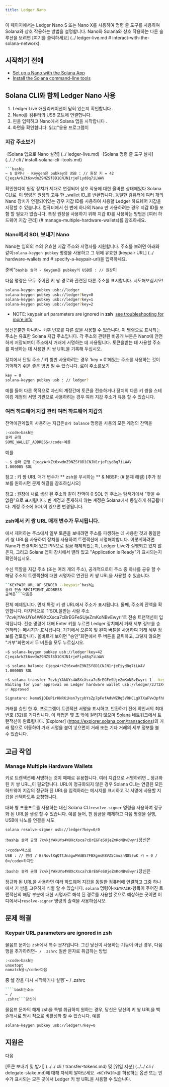 ```yaml
---
title: Ledger Nano
---
```


이 페이지에서는 Ledger Nano S 또는 Nano X를 사용하여 명령 줄 도구를 사용하여 Solana와 상호 작용하는 방법을 설명합니다.  Nano와 Solana와 상호 작용하는 다른 솔루션을 보려면 \[여기를 클릭하세요\] (../ ledger-live.md # interact-with-the-solana-network).

## 시작하기 전에

- [Set up a Nano with the Solana App](../ledger-live.md)
- [Install the Solana command-line tools](../../cli/install-solana-cli-tools.md)

## Solana CLI와 함께 Ledger Nano 사용

1. Ledger Live 애플리케이션이 닫혀 있는지 확인합니다 .
2. Nano를 컴퓨터의 USB 포트에 연결합니다.
3. 핀을 입력하고 Nano에서 Solana 앱을 시작합니다 .
4. 화면을 확인합니다. 읽고"응용 프로그램이

### 지갑 주소보기

-\[Solana 앱으로 Nano 설정\] (../ ledger-live.md) -\[Solana 명령 줄 도구 설치\] (../../ cli / install-solana-cli -tools.md)

```bash
```bash는
~ $ 솔라나 - Keygen은 pubkey의 USB : // 원장 키 = 42
CjeqzArkZt6xwdnZ9NZSf8D1CNJN1rjeFiyd8q7iLWAV
```

확인한다이 원장 장치가 제대로 연결되어 상호 작용에 대한 올바른 상태에있다 Solana CLI로. 이 명령은 원장의 고유 한 _wallet ID_를 반환합니다. 동일한 컴퓨터에 여러 개의 Nano 장치가 연결되어있는 경우 지갑 ID를 사용하여 사용할 Ledger 하드웨어 지갑을 지정할 수 있습니다. 컴퓨터에서 한 번에 하나의 Nano 만 사용하려는 경우 지갑 ID를 포함 할 필요가 없습니다. 특정 원장을 사용하기 위해 지갑 ID를 사용하는 방법은 \[여러 하드웨어 지갑 관리\] (# manage-multiple-hardware-wallets)를 참조하세요.

### Nano에서 SOL 보내기 Nano

Nano는 임의의 수의 유효한 지갑 주소와 서명자를 지원합니다. 주소를 보려면 아래와 같이`solana-keygen pubkey` 명령을 사용하고 그 뒤에 유효한 \[keypair URL\] (../ hardware-wallets.md # specify-a-keypair-url)을 입력하세요.

준비"`bash는
솔라 - Keygen은 pubkey의 USB를 : //
원장`이

다음 명령은 모두 주어진 키 쌍 경로와 관련된 다른 주소를 표시합니다. 시도해보십시오!

```bash
solana-keygen pubkey usb://ledger
solana-keygen pubkey usb://ledger?key=0
solana-keygen pubkey usb://ledger?key=1
solana-keygen pubkey usb://ledger?key=2
```

* NOTE: keypair url parameters are ignored in **zsh** &nbsp;[see troubleshooting for more info](#troubleshooting)

당신은뿐만 아니라`= 키`후 번호를 다른 값을 사용할 수 있습니다. 이 명령으로 표시되는 주소는 유효한 Solana 지갑 주소입니다. 각 주소와 관련된 비공개 부분은 Nano에 안전하게 저장되며이 주소에서 거래에 서명하는 데 사용됩니다. 토큰을받는 데 사용할 주소를 파생하는 데 사용한 키 쌍 URL을 기록해 두십시오.

장치에서 단일 주소 / 키 쌍만 사용하려는 경우 'key = 0'에있는 주소를 사용하는 것이 기억하기 쉬운 좋은 방법 일 수 있습니다. 로이 주소를보기

```bash
key = 0
solana-keygen pubkey usb : // ledger?
```

예를 들어 다른 목적으로 자신의 계정간에 토큰을 전송하거나 장치의 다른 키 쌍을 스테이킹 계정의 서명 기관으로 사용하려는 경우 여러 지갑 주소가 유용 할 수 있습니다.

### 여러 하드웨어 지갑 관리 여러 하드웨어 지갑의

잔액에관계없이 사용하는 지갑은`솔라 balance` 명령을 사용의 모든 계정의 잔액을

```bash
:<code>bash는
솔라 균형
SOME_WALLET_ADDRESS</code>예를
```

예를

```bash
~ $ 솔라 균형 CjeqzArkZt6xwdnZ9NZSf8D1CNJN1rjeFiyd8q7iLWAV
1.000005 SOL
```

참고 : 키 쌍 URL 매개 변수가 ** zsh을 무시하는 ** & NBSP; (# 문제 해결) [추가 정보를 원하시면 문제 해결을 참조하십시오]

참고 : 원장에 새로 생성 된 주소와 같이 잔액이 0 SOL 인 주소는 탐색기에서 "찾을 수 없음"으로 표시됩니다. 빈 계정과 존재하지 않는 계정은 Solana에서 동일하게 취급됩니다. 계정 주소에 SOL이 있으면 변경됩니다.

### zsh에서 키 쌍 URL 매개 변수가 무시됩니다.

에서 제어하는 ​​주소에서 일부 토큰을 보내려면 주소를 파생하는 데 사용한 것과 동일한 키 쌍 URL을 사용하여 장치를 사용하여 트랜잭션에 서명해야합니다. 이렇게하려면 Nano가 연결되어 있고 PIN으로 잠금 해제되었는지, Ledger Live가 실행되고 있지 않은지, 그리고 Solana 앱이 장치에서 열려 있고 "Application is Ready"가 표시되는지 확인하십시오.

수신 역할을 지갑 주소 (또는 여러 개의 주소), 공개적으로이 주소 중 하나를 공유 할 수  해당 주소의 트랜잭션에 대한 서명자로 연관된 키 쌍 URL을 사용할 수 있습니다.

```bash
``KEYPAIR_URL_OF_SENDER --keypair`bash는
솔라 전송 RECIPIENT_ADDRESS
금액은```다음은
```

전체 예제입니다. 먼저 특정 키 쌍 URL에서 주소가 표시됩니다. 둘째, 주소의 잔액을 확인합니다. 마지막으로 '1'SOL을받는 사람 주소 '7cvkjYAkUYs4W8XcXsca7cBrEGFeSUjeZmKoNBvEwyri'로 전송 트랜잭션이 입력됩니다. 전송 명령에 대해 Enter 키를 누르면 Ledger 장치에서 거래 세부 정보를 승인하라는 메시지가 표시됩니다. 기기에서 오른쪽 및 왼쪽 버튼을 사용하여 거래 세부 정보를 검토합니다. 올바르게 보이면 "승인"화면에서 두 버튼을 클릭하고, 그렇지 않으면 "거부"화면에서 두 버튼을 모두 누르십시오.

```bash
~$ solana-keygen pubkey usb://ledger?key=42
CjeqzArkZt6xwdnZ9NZSf8D1CNJN1rjeFiyd8q7iLWAV

~$ solana balance CjeqzArkZt6xwdnZ9NZSf8D1CNJN1rjeFiyd8q7iLWAV
1.000005 SOL

~$ solana transfer 7cvkjYAkUYs4W8XcXsca7cBrEGFeSUjeZmKoNBvEwyri 1 --keypair usb://ledger?key=42
Waiting for your approval on Ledger hardware wallet usb://ledger/2JT2Xvy6T8hSmT8g6WdeDbHUgoeGdj6bE2VueCZUJmyN
✅ Approved

Signature: kemu9jDEuPirKNRKiHan7ycybYsZp7pFefAdvWZRq5VRHCLgXTXaFVw3pfh87MQcWX4kQY4TjSBmESrwMApom1V
```

거래를 승인 한 후, 프로그램이 트랜잭션 서명을 표시하고, 반환하기 전에 확인서의 최대 번호 (32)를 기다립니다. 이 작업은 몇 초 밖에 걸리지 않으며 Solana 네트워크에서 트랜잭션이 완료됩니다. \[Explorer\] (https://explorer.solana.com/transactions)의 거래 탭으로 이동하여 거래 서명을 붙여 넣으면이 거래 또는 기타 거래의 세부 정보를 볼 수 있습니다.

## 고급 작업

### Manage Multiple Hardware Wallets

키로 트랜잭션에 서명하는 것이 때때로 유용합니다. 여러 지갑으로 서명하려면 _ 정규화 된 키 쌍 URL_이 필요합니다. URL이 정규화되지 않은 경우 Solana CLI는 연결된 모든 하드웨어 지갑의 정규화 된 URL을 입력하라는 메시지를 표시하고 각 서명에 사용할 지갑을 선택하도록 요청합니다.

대화 형 프롬프트를 사용하는 대신 Solana CLI`resolve-signer` 명령을 사용하여 정규화 된 URL을 생성 할 수 있습니다. 예를 들어, 핀 잠금을 해제하고 다음 명령을 실행, USB에 나노를 연결을 시도

```text
solana resolve-signer usb://ledger?key=0/0
```

:`bash는
솔라 균형
7cvkjYAkUYs4W8XcXsca7cBrEGFeSUjeZmKoNBvEwyri`당신은

```text
:<code>텍스트
USB : // 원장 / BsNsvfXqQTtJnagwFWdBS7FBXgnsK8VZ5CmuznN85swK 키 = 0 /
0</code>하지만
```

:`bash는
솔라 균형
7cvkjYAkUYs4W8XcXsca7cBrEGFeSUjeZmKoNBvEwyri`당신은

정규화 된 URL을 사용하면 여러 하드웨어 지갑을 동일한 컴퓨터에 연결하고 그중 하나에서 키 쌍을 고유하게 식별 할 수 있습니다. `solana` 명령이`<KEYPAIR>`항목이 주어진 트랜잭션의 해당 부분에 대한 서명자로 해석 된 경로를 사용할 것으로 예상하는 곳이면 어디에서나`resolve-signer` 명령의 출력을 사용하십시오.

## 문제 해결

### Keypair URL parameters are ignored in zsh

물음표 문자는 zsh에서 특수 문자입니다. 그건 당신이 사용하는 기능이 아닌 경우, 다음 행을 추가하려면`~ / .zshrc` 일반 문자로 취급하는 방법

```bash
:<code>bash는
unsetopt
nomatch을</code>다음
```

중 쉘 창을 다시 시작하거나 실행`~ / .zshrc

```bash
````bash는소스
~ /
.zshrc```당신이
```

물음표 문자의 해제 zsh을 특별 취급하지 원하는 경우, 당신은 당신의 키 쌍 URL을 백 슬래시로 명시 적으로 비활성화 할 수 있습니다. 예를

```bash
solana-keygen pubkey usb://ledger\?key=0
```

## 지원은

다음

\[토큰 보내기 및 받기\] (../../ cli / transfer-tokens.md) 및 \[위임 지분\] (../../ cli / delegate-stake.md)에 대해 자세히 알아보세요. `<KEYPAIR>`를 허용하는 옵션 또는 인수가 표시되는 모든 곳에서 Ledger 키 쌍 URL을 사용할 수 있습니다.
